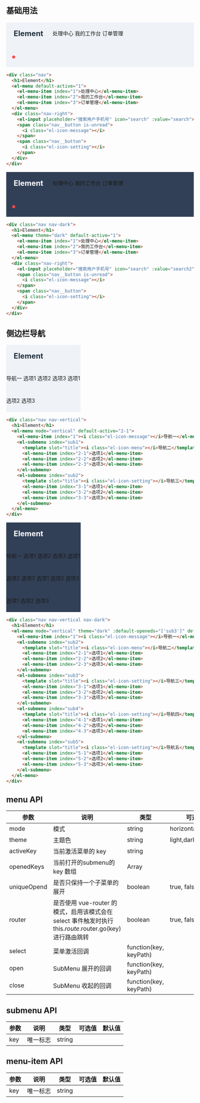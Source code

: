 <style>
  .demo-box .nav {
    background-color: #eff2f7;
    line-height: 60px;
    @utils-clearfix;

    h1 {
      font-size: 20px;
      color: #1f2f3d;
      float: left;
      margin: 0 25px 0 20px;
    }
    > .el-menu {
      float: left;
    }
    &-right {
      float: right;
      padding-right: 20px;
    }
    .nav__button {
      font-size: 24px;
      vertical-align: middle;
      margin-left: 20px;
      cursor: pointer;
      display: inline-block;
      position: relative;
      color: #8492a6;

      i {
        vertical-align: middle;
        display: block;
      }

      &.is-unread:after {
        content: '';
        display: inline-block;
        width: 8px;
        height: 8px;
        position: absolute;
        top: -2px;
        right: -4px;
        border-radius: 50%;
        background-color: #ff4949;
      }
    }
    .el-input {
      display: inline-block;
    }
    .el-input__inner {
      background-color: #e5e9f2;
      border-color: #d3dce6;

      &:focus {
        border-color: #20a0ff;
      }
    }

    &.nav-dark {
      background-color: #324057;

      h1 {
        color: #fff;
      }

      .nav__button {
        color: #fff;
      }
      .el-input__inner {
        background-color: #1f2d3d;
        border-color: #1f2d3d;
        color: #fff;

        &:focus {
          border-color: #1f2d3d;
        }
      }
    }
  }
  .demo-box .nav-vertical {
    h1 {
      float: none;
    }
    .el-menu--vertical {
      float: none;
    }
  }
</style>

<script>
  export default {
    data() {
      return {
        search: '',
        search2: ''
      };
    },
    methods: {
      handleopen(key, keyPath) {
        console.log(key, keyPath);
      },
      handleclose(key, keyPath) {
        console.log(key, keyPath);
      },
      handleselect(key, keyPath) {
        console.log(key, keyPath);
      }
    }
  }
</script>

## 基础用法

<div class="demo-box">
  <div class="nav">
    <h1>Element</h1>
    <el-menu default-active="2">
      <el-menu-item index="1">处理中心</el-menu-item>
      <el-menu-item index="2">我的工作台</el-menu-item>
      <el-menu-item index="3">订单管理</el-menu-item>
    </el-menu>
    <div class="nav-right">
      <el-input placeholder="搜索用户手机号" icon="search" :value="search"></el-input>
      <span class="nav__button is-unread">
        <i class="el-icon-message"></i>
      </span>
      <span class="nav__button">
        <i class="el-icon-setting"></i>
      </span>
    </div>
  </div>
</div>

```html
<div class="nav">
  <h1>Element</h1>
  <el-menu default-active="1">
    <el-menu-item index="1">处理中心</el-menu-item>
    <el-menu-item index="2">我的工作台</el-menu-item>
    <el-menu-item index="3">订单管理</el-menu-item>
  </el-menu>
  <div class="nav-right">
    <el-input placeholder="搜索用户手机号" icon="search" :value="search"></el-input>
    <span class="nav__button is-unread">
      <i class="el-icon-message"></i>
    </span>
    <span class="nav__button">
      <i class="el-icon-setting"></i>
    </span>
  </div>
</div>
```

<div class="demo-box">
  <div class="nav nav-dark">
    <h1>Element</h1>
    <el-menu theme="dark" default-active="1">
      <el-menu-item index="1">处理中心</el-menu-item>
      <el-menu-item index="2">我的工作台</el-menu-item>
      <el-menu-item index="3">订单管理</el-menu-item>
    </el-menu>
    <div class="nav-right">
      <el-input placeholder="搜索用户手机号" icon="search" :value="search2"></el-input>
      <span class="nav__button is-unread">
        <i class="el-icon-message"></i>
      </span>
      <span class="nav__button">
        <i class="el-icon-setting"></i>
      </span>
    </div>
  </div>
</div>

```html
<div class="nav nav-dark">
  <h1>Element</h1>
  <el-menu theme="dark" default-active="1">
    <el-menu-item index="1">处理中心</el-menu-item>
    <el-menu-item index="2">我的工作台</el-menu-item>
    <el-menu-item index="3">订单管理</el-menu-item>
  </el-menu>
  <div class="nav-right">
    <el-input placeholder="搜索用户手机号" icon="search" :value="search2"></el-input>
    <span class="nav__button is-unread">
      <i class="el-icon-message"></i>
    </span>
    <span class="nav__button">
      <i class="el-icon-setting"></i>
    </span>
  </div>
</div>
```

## 侧边栏导航

<div class="demo-box" style="width: 200px;">
  <div class="nav nav-vertical">
    <h1>Element</h1>
    <el-menu mode="vertical" default-active="2-1">
      <el-menu-item index="1"><i class="el-icon-message"></i>导航一</el-menu-item>
      <el-submenu index="sub1">
        <template slot="title"><i class="el-icon-menu"></i>导航二</template>
        <el-menu-item index="2-1">选项1</el-menu-item>
        <el-menu-item index="2-2">选项2</el-menu-item>
        <el-menu-item index="2-3">选项3</el-menu-item>
      </el-submenu>
      <el-submenu index="sub2">
        <template slot="title"><i class="el-icon-setting"></i>导航三</template>
        <el-menu-item index="3-1">选项1</el-menu-item>
        <el-menu-item index="3-2">选项2</el-menu-item>
        <el-menu-item index="3-3">选项3</el-menu-item>
      </el-submenu>
    </el-menu>
  </div>
</div>

```html
<div class="nav nav-vertical">
  <h1>Element</h1>
  <el-menu mode="vertical" default-active="2-1">
    <el-menu-item index="1"><i class="el-icon-message"></i>导航一</el-menu-item>
    <el-submenu index="sub1">
      <template slot="title"><i class="el-icon-menu"></i>导航二</template>
      <el-menu-item index="2-1">选项1</el-menu-item>
      <el-menu-item index="2-2">选项2</el-menu-item>
      <el-menu-item index="2-3">选项3</el-menu-item>
    </el-submenu>
    <el-submenu index="sub2">
      <template slot="title"><i class="el-icon-setting"></i>导航三</template>
      <el-menu-item index="3-1">选项1</el-menu-item>
      <el-menu-item index="3-2">选项2</el-menu-item>
      <el-menu-item index="3-3">选项3</el-menu-item>
    </el-submenu>
  </el-menu>
</div>
```

<div class="demo-box" style="width: 200px;">
  <div class="nav nav-vertical nav-dark">
    <h1>Element</h1>
    <el-menu mode="vertical" theme="dark" :default-openeds="['sub3']" default-active="3-1" :unique-opend="true" @open="handleopen" @close="handleclose" @select="handleselect">
      <el-menu-item index="1"><i class="el-icon-message"></i>导航一</el-menu-item>
      <el-submenu index="sub2">
        <template slot="title"><i class="el-icon-menu"></i>导航二</template>
        <el-menu-item index="2-1">选项1</el-menu-item>
        <el-menu-item index="2-2">选项2</el-menu-item>
        <el-menu-item index="2-3">选项3</el-menu-item>
      </el-submenu>
      <el-submenu index="sub3">
        <template slot="title"><i class="el-icon-setting"></i>导航三</template>
        <el-menu-item index="3-1">选项1</el-menu-item>
        <el-menu-item index="3-2">选项2</el-menu-item>
        <el-menu-item index="3-3">选项3</el-menu-item>
      </el-submenu>
      <el-submenu index="sub4">
        <template slot="title"><i class="el-icon-setting"></i>导航四</template>
        <el-menu-item index="4-1">选项1</el-menu-item>
        <el-menu-item index="4-2">选项2</el-menu-item>
        <el-menu-item index="4-3">选项3</el-menu-item>
      </el-submenu>
      <el-submenu index="sub5">
        <template slot="title"><i class="el-icon-setting"></i>导航五</template>
        <el-menu-item index="5-1">选项1</el-menu-item>
        <el-menu-item index="5-2">选项2</el-menu-item>
        <el-menu-item index="5-3">选项3</el-menu-item>
      </el-submenu>
    </el-menu>
  </div>
</div>

```html
<div class="nav nav-vertical nav-dark">
  <h1>Element</h1>
  <el-menu mode="vertical" theme="dark" :default-openeds="['sub3']" default-active="3-1" :unique-opend="true" @open="handleopen" @close="handleclose" @select="handleselect">
    <el-menu-item index="1"><i class="el-icon-message"></i>导航一</el-menu-item>
    <el-submenu index="sub2">
      <template slot="title"><i class="el-icon-menu"></i>导航二</template>
      <el-menu-item index="2-1">选项1</el-menu-item>
      <el-menu-item index="2-2">选项2</el-menu-item>
      <el-menu-item index="2-3">选项3</el-menu-item>
    </el-submenu>
    <el-submenu index="sub3">
      <template slot="title"><i class="el-icon-setting"></i>导航三</template>
      <el-menu-item index="3-1">选项1</el-menu-item>
      <el-menu-item index="3-2">选项2</el-menu-item>
      <el-menu-item index="3-3">选项3</el-menu-item>
    </el-submenu>
    <el-submenu index="sub4">
      <template slot="title"><i class="el-icon-setting"></i>导航四</template>
      <el-menu-item index="4-1">选项1</el-menu-item>
      <el-menu-item index="4-2">选项2</el-menu-item>
      <el-menu-item index="4-3">选项3</el-menu-item>
    </el-submenu>
    <el-submenu index="sub5">
      <template slot="title"><i class="el-icon-setting"></i>导航五</template>
      <el-menu-item index="5-1">选项1</el-menu-item>
      <el-menu-item index="5-2">选项2</el-menu-item>
      <el-menu-item index="5-3">选项3</el-menu-item>
    </el-submenu>
  </el-menu>
</div>
```

## menu API
| 参数      | 说明    | 类型      | 可选值       | 默认值   |
|---------- |-------- |---------- |-------------  |-------- |
| mode     | 模式   | string  |   horizontal,vertical   | horizontal |
| theme     | 主题色   | string    | light,dark | light |
| activeKey | 当前激活菜单的 key | string    |  |    |
| openedKeys | 当前打开的submenu的 key 数组 | Array    |  |    |
| uniqueOpend  | 是否只保持一个子菜单的展开 | boolean   | true, false   | false   |
| router  | 是否使用 vue-router 的模式，启用该模式会在 select 事件触发时执行 this.$route.$router.go(key) 进行路由跳转 | boolean   | true, false   | false   |
| select  | 菜单激活回调 | function(key, keyPath)   |    |    |
| open  | SubMenu 展开的回调 | function(key, keyPath)   |    |    |
| close  | SubMenu 收起的回调 | function(key, keyPath)   |    |    |

## submenu API
| 参数      | 说明    | 类型      | 可选值       | 默认值   |
|---------- |-------- |---------- |-------------  |-------- |
| key     | 唯一标志   | string  |      |  |

## menu-item API
| 参数      | 说明    | 类型      | 可选值       | 默认值   |
|---------- |-------- |---------- |-------------  |-------- |
| key     | 唯一标志   | string  |      |  |
